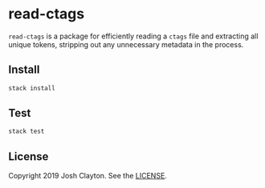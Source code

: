 # read-ctags

`read-ctags` is a package for efficiently reading a `ctags` file and extracting
all unique tokens, stripping out any unnecessary metadata in the process.

## Install

```sh
stack install
```

## Test

```sh
stack test
```

## License

Copyright 2019 Josh Clayton. See the [LICENSE](LICENSE).
